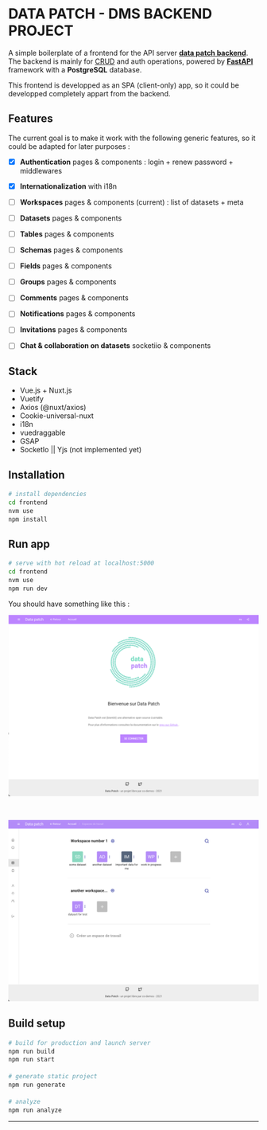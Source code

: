 # DATA PATCH - DMS BACKEND PROJECT

A simple boilerplate of a frontend for the API server **[data patch backend][datapatch-back]**. The backend is mainly for [CRUD][CRUD_def] and auth operations, powered by **[FastAPI][fastapi]** framework with a **PostgreSQL** database. 

This frontend is developped as an SPA (client-only) app, so it could be developped completely appart from the backend.

## Features

The current goal is to make it work with the following generic features, so it could be adapted for later purposes :

- [x] **Authentication** pages & components : login + renew password + middlewares
- [x] **Internationalization** with i18n
- [ ] **Workspaces** pages & components (current) : list of datasets + meta
- [ ] **Datasets** pages & components
- [ ] **Tables** pages & components
- [ ] **Schemas** pages & components
- [ ] **Fields** pages & components
- [ ] **Groups** pages & components
- [ ] **Comments** pages & components
- [ ] **Notifications** pages & components
- [ ] **Invitations** pages & components
- [ ] **Chat & collaboration on datasets** socketiio & components


## Stack

- Vue.js + Nuxt.js
- Vuetify
- Axios (@nuxt/axios)
- Cookie-universal-nuxt
- i18n
- vuedraggable
- GSAP
- SocketIo || Yjs (not implemented yet)


## Installation

```bash
# install dependencies
cd frontend
nvm use
npm install
```

## Run app

```bash
# serve with hot reload at localhost:5000
cd frontend
nvm use
npm run dev
```

You should have something like this :

![screenshot-landing](./docs/statics/screenshot-front-landing-1.png)

<br>

![screenshot-workspaces](./docs/statics/screenshot-front-workspaces-1.png)


## Build setup

```bash
# build for production and launch server
npm run build
npm run start

# generate static project
npm run generate

# analyze
npm run analyze
```

---


[datapatch-back]:https://github.com/co-demos/fastapi-boilerplate

[CRUD_def]:https://en.wikipedia.org/wiki/Create,_read,_update_and_delete
[fastapi]:https://fastapi.tiangolo.com/
[fastapi-tuto]:https://fastapi.tiangolo.com/tutorial/
[fastapi-boilerplate]:https://github.com/tiangolo/full-stack-fastapi-postgresql
[MK-fast]:https://www.youtube.com/watch?v=HnJEiTx0feE&list=PL_9Bx_sxJkROtrlVTsGiuu-NtO_BmUfkB

[pipenv]:https://pipenv-fork.readthedocs.io/en/latest/basics.html
[alembic]:https://alembic.sqlalchemy.org/en/latest/
[pytest]:https://docs.pytest.org/en/stable/
[fastapi-tests]:https://fastapi.tiangolo.com/tutorial/testing/

[roadmap-beta]:https://github.com/co-demos/fastapi-boilerplate/projects/1

[baserow]:https://baserow.io/
[airtable]:https://airtable.com/
